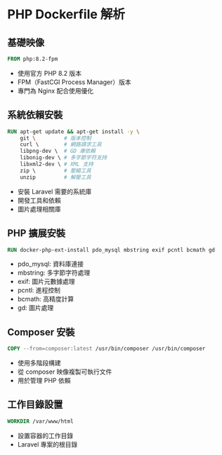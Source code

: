# PHP Dockerfile 解析

## 基礎映像
```dockerfile
FROM php:8.2-fpm
```
- 使用官方 PHP 8.2 版本
- FPM（FastCGI Process Manager）版本
- 專門為 Nginx 配合使用優化

## 系統依賴安裝
```dockerfile
RUN apt-get update && apt-get install -y \
    git \         # 版本控制
    curl \        # 網路請求工具
    libpng-dev \  # GD 庫依賴
    libonig-dev \ # 多字節字符支持
    libxml2-dev \ # XML 支持
    zip \         # 壓縮工具
    unzip         # 解壓工具
```
- 安裝 Laravel 需要的系統庫
- 開發工具和依賴
- 圖片處理相關庫

## PHP 擴展安裝
```dockerfile
RUN docker-php-ext-install pdo_mysql mbstring exif pcntl bcmath gd
```
- pdo_mysql: 資料庫連接
- mbstring: 多字節字符處理
- exif: 圖片元數據處理
- pcntl: 進程控制
- bcmath: 高精度計算
- gd: 圖片處理

## Composer 安裝
```dockerfile
COPY --from=composer:latest /usr/bin/composer /usr/bin/composer
```
- 使用多階段構建
- 從 composer 映像複製可執行文件
- 用於管理 PHP 依賴

## 工作目錄設置
```dockerfile
WORKDIR /var/www/html
```
- 設置容器的工作目錄
- Laravel 專案的根目錄 
